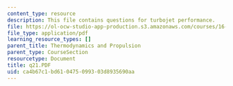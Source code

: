 ```yaml
---
content_type: resource
description: This file contains questions for turbojet performance.
file: https://ol-ocw-studio-app-production.s3.amazonaws.com/courses/16-01-unified-engineering-i-ii-iii-iv-fall-2005-spring-2006/ca4b67c1bd610475099303d8935690aa_q21.PDF
file_type: application/pdf
learning_resource_types: []
parent_title: Thermodynamics and Propulsion
parent_type: CourseSection
resourcetype: Document
title: q21.PDF
uid: ca4b67c1-bd61-0475-0993-03d8935690aa
---
```

